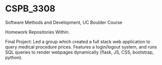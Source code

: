 # CSPB_3308
Software Methods and Development, UC Boulder Course

Homework Repositories Within.

Final Project: Led a group which created a full stack web application to query medical procedure prices. 
Features a login/logout system, and runs SQL queries to render webpages dynamically (flask, JS, CSS, bootstrap, python). 
